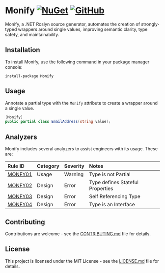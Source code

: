 # Monify [![NuGet](https://img.shields.io/nuget/v/Monify?logo=nuget)](https://www.nuget.org/packages/Monify/) [![GitHub](https://img.shields.io/github/license/MooVC/Monify)](LICENSE.md)

Monify, a .NET Roslyn source generator, automates the creation of strongly-typed wrappers around single values, improving semantic clarity, type safety, and maintainability.

## Installation

To install Monify, use the following command in your package manager console:

```shell
install-package Monify
```

## Usage

Annotate a partial type with the `Monify` attribute to create a wrapper around a single value.

```csharp
[Monify]
public partial class EmailAddress(string value);
```


## Analyzers

Monify includes several analyzers to assist engineers with its usage. These are:

Rule ID                          | Category | Severity | Notes
:--------------------------------|:---------|:---------|:-------------------------------------------------------------------------
[MONFY01](docs/rules/MONFY01.md) | Usage    | Warning  | Type is not Partial
[MONFY02](docs/rules/MONFY02.md) | Design   | Error    | Type defines Stateful Properties
[MONFY03](docs/rules/MONFY03.md) | Design   | Error    | Self Referencing Type
[MONFY04](docs/rules/MONFY04.md) | Design   | Error    | Type is an Interface

## Contributing

Contributions are welcome - see the [CONTRIBUTING.md](/.github/CONTRIBUTING.md) file for details.

## License

This project is licensed under the MIT License - see the [LICENSE.md](LICENSE.md) file for details.
